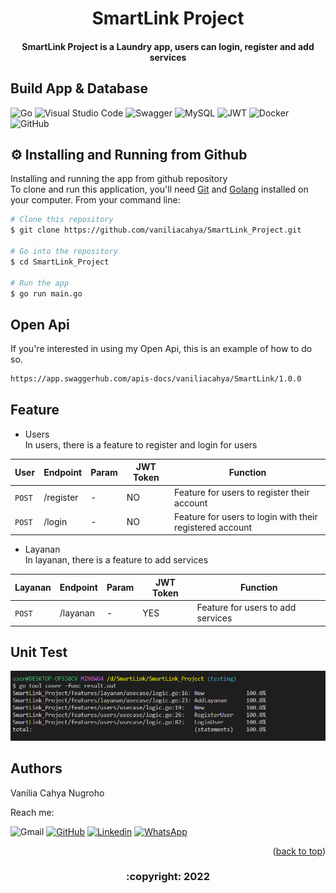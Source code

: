<!-- ABOUT THE PROJECT -->

<h1 align="center">
  SmartLink Project
  <br>
</h1>

<h4 align="center"> SmartLink Project is a Laundry app, users can login, register and add services </h4>
       
## Build App & Database
![Go](https://img.shields.io/badge/go-%2300ADD8.svg?style=for-the-badge&logo=go&logoColor=white)
![Visual Studio Code](https://img.shields.io/badge/Visual%20Studio%20Code-0078d7.svg?style=for-the-badge&logo=visual-studio-code&logoColor=white)
![Swagger](https://img.shields.io/badge/-Swagger-%23Clojure?style=for-the-badge&logo=swagger&logoColor=white)
![MySQL](https://img.shields.io/badge/mysql-%2300f.svg?style=for-the-badge&logo=mysql&logoColor=white)
![JWT](https://img.shields.io/badge/JWT-black?style=for-the-badge&logo=JSON%20web%20tokens)
![Docker](https://img.shields.io/badge/docker-%230db7ed.svg?style=for-the-badge&logo=docker&logoColor=white)
![GitHub](https://img.shields.io/badge/github-%23121011.svg?style=for-the-badge&logo=github&logoColor=white)

## ⚙️ Installing and Running from Github

Installing and running the app from github repository <br>
To clone and run this application, you'll need [Git](https://git-scm.com) and [Golang](https://go.dev/dl/) installed on your computer. From your command line:

```bash
# Clone this repository
$ git clone https://github.com/vaniliacahya/SmartLink_Project.git

# Go into the repository
$ cd SmartLink_Project

# Run the app
$ go run main.go
```

## Open Api

If you're interested in using my Open Api, this is an example of how to do so.

```bash
https://app.swaggerhub.com/apis-docs/vaniliacahya/SmartLink/1.0.0
```

## Feature
- Users <br>
In users, there is a feature to register and login for users
  
| User | Endpoint | Param | JWT Token | Function |
| --- | --- | --- | --- | --- |
| `POST` | /register | - | NO | Feature for users to register their account |
| `POST` | /login | - | NO | Feature for users to login with their registered account |


- Layanan <br>
In layanan, there is a feature to add services
  
| Layanan | Endpoint | Param | JWT Token | Function |
| --- | --- | --- | --- | --- |
| `POST` | /layanan | - | YES | Feature for users to add services | 
   

## Unit Test

<img src="testing_coverage.png">

## Authors

Vanilia Cahya Nugroho
       
  Reach me:

  ![Gmail](https://img.shields.io/badge/vanilia.cahya23@gmail.com-EA4335.svg?style=for-the-badge&logo=gmail&logoColor=white)
  [![GitHub](https://img.shields.io/badge/vaniliacahya-%23121011.svg?style=for-the-badge&logo=github&logoColor=white)](https://github.com/vaniliacahya)
  [![Linkedin](https://img.shields.io/badge/vaniliacahya-0A66C2.svg?style=for-the-badge&logo=linkedin&logoColor=white)](https://www.linkedin.com/in/vaniliacahya/)
  [![WhatsApp](https://img.shields.io/badge/vaniliacahya-25D366.svg?style=for-the-badge&logo=whatsapp&logoColor=white)](https://api.whatsapp.com/send/?phone=%2B6281249690397&text=Hello&type=phone_number&app_absent=0)

       
 <p align="right">(<a href="#top">back to top</a>)</p>
<h3>
<p align="center">:copyright: 2022 </p>
</h3>
<!-- end -->
